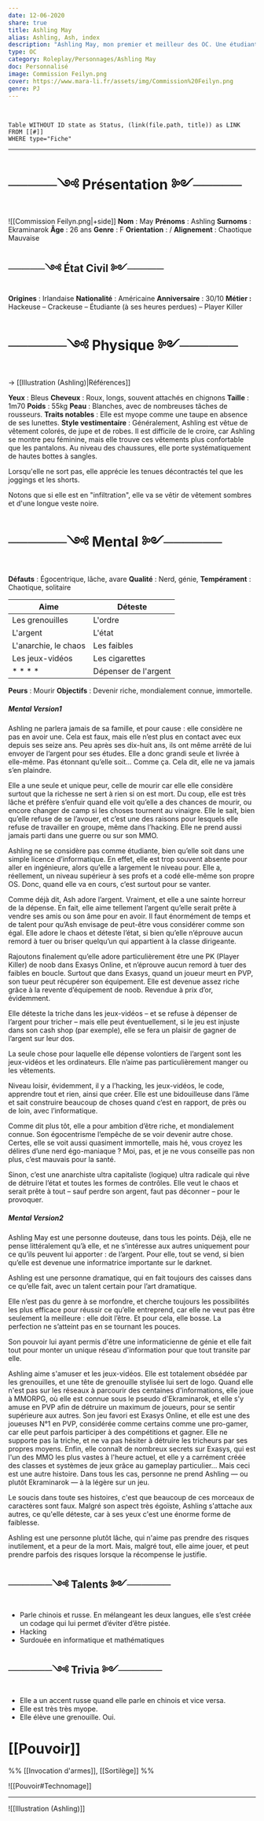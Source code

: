 ```yaml
---
date: 12-06-2020
share: true
title: Ashling May
alias: Ashling, Ash, index
description: "Ashling May, mon premier et meilleur des OC. Une étudiante douée d'un talent certains en informatique, fan de jeux vidéos et doté d'un énorme égo. Lâche et égoïste, ainsi que très vénale."
type: OC
category: Roleplay/Personnages/Ashling May
doc: Personnalisé
image: Commission Feilyn.png
cover: https://www.mara-li.fr/assets/img/Commission%20Feilyn.png
genre: PJ
---
```

$~$
```dataview
Table WITHOUT ID state as Status, (link(file.path, title)) as LINK 
FROM [[#]]
WHERE type="Fiche"
```

---

# ─────༺ Présentation ༻─────

![[Commission Feilyn.png|+side]]
**Nom** : May
**Prénoms** : Ashling
**Surnoms** : Ekraminarok
**Âge** : 26 ans
**Genre** : F
**Orientation** : /
**Alignement** : Chaotique Mauvaise

## ─────༺ État Civil ༻─────

**Origines** : Irlandaise
**Nationalité** : Américaine
**Anniversaire** : 30/10
**Métier :** Hackeuse – Crackeuse – Étudiante (à ses heures perdues) – Player Killer

# ──────༺ Physique ༻──────

→ [[Illustration (Ashling)|Références]]

**Yeux** : Bleus
**Cheveux** : Roux, longs, souvent attachés en chignons 
**Taille** : 1m70
**Poids** : 55kg
**Peau** : Blanches, avec de nombreuses tâches de rousseurs.
**Traits notables** : Elle est myope comme une taupe en absence de ses lunettes.
**Style vestimentaire** : Généralement, Ashling est vêtue de vêtement colorés, de jupe et de robes. Il est difficile de le croire, car Ashling se montre peu féminine, mais elle trouve ces vêtements plus confortable que les pantalons.
Au niveau des chaussures, elle porte systématiquement de hautes bottes à sangles.

Lorsqu'elle ne sort pas, elle apprécie les tenues décontractés tel que les joggings et les shorts.

Notons que si elle est en "infiltration", elle va se vêtir de vêtement sombres et d'une longue veste noire. 

# ──────༺ Mental ༻──────

**Défauts** : Égocentrique, lâche, avare
**Qualité** : Nerd, génie, 
**Tempérament** : Chaotique, solitaire

| Aime                 | Déteste              |
| -------------------- | -------------------- |
| Les grenouilles      | L'ordre              |
| L'argent             | L'état               |
| L'anarchie, le chaos | Les faibles          |
| Les jeux-vidéos      | Les cigarettes       |
| * * * *              | Dépenser de l'argent |

**Peurs** : Mourir
**Objectifs** : Devenir riche, mondialement connue, immortelle. 

##### Mental Version1

Ashling ne parlera jamais de sa famille, et pour cause : elle considère ne pas en avoir une. Cela est faux, mais elle n’est plus en contact avec eux depuis ses seize ans. Peu après ses dix-huit ans, ils ont même arrêté de lui envoyer de l’argent pour ses études. Elle a donc grandi seule et livrée à elle-même. Pas étonnant qu’elle soit… Comme ça. Cela dit, elle ne va jamais s’en plaindre.

Elle a une seule et unique peur, celle de mourir car elle elle considère surtout que la richesse ne sert à rien si on est mort. Du coup, elle est très lâche et préfère s’enfuir quand elle voit qu’elle a des chances de mourir, ou encore changer de camp si les choses tournent au vinaigre. Elle le sait, bien qu’elle refuse de se l’avouer, et c’est une des raisons pour lesquels elle refuse de travailler en groupe, même dans l’hacking. Elle ne prend aussi jamais parti dans une guerre ou sur son MMO.

Ashling ne se considère pas comme étudiante, bien qu’elle soit dans une simple licence d’informatique. En effet, elle est trop souvent absente pour aller en ingénieure, alors qu’elle a largement le niveau pour. Elle a, réellement, un niveau supérieur à ses profs et a codé elle-même son propre OS. Donc, quand elle va en cours, c’est surtout pour se vanter.

Comme déjà dit, Ash adore l’argent. Vraiment, et elle a une sainte horreur de la dépense. En fait, elle aime tellement l’argent qu’elle serait prête à vendre ses amis ou son âme pour en avoir.  Il faut énormément de temps et de talent pour qu’Ash envisage de peut-être vous considérer comme son égal. Elle adore le chaos et déteste l’état, si bien qu’elle n’éprouve aucun remord à tuer ou briser quelqu’un qui appartient à la classe dirigeante.

Rajoutons finalement qu’elle adore particulièrement être une PK (Player Killer) de noob dans Exasys Online, et n’éprouve aucun remord à tuer des faibles en boucle. Surtout que dans Exasys, quand un joueur meurt en PVP, son tueur peut récupérer son équipement. Elle est devenue assez riche grâce à la revente d’équipement de noob. Revendue à prix d’or, évidemment.

Elle déteste la triche dans les jeux-vidéos – et se refuse à dépenser de l’argent pour tricher – mais elle peut éventuellement, si le jeu est injuste dans son cash shop (par exemple), elle se fera un plaisir de gagner de l’argent sur leur dos.

La seule chose pour laquelle elle dépense volontiers de l’argent sont les jeux-vidéos et les ordinateurs. Elle n’aime pas particulièrement manger ou les vêtements.

Niveau loisir, évidemment, il y a l’hacking, les jeux-vidéos, le code, apprendre tout et rien, ainsi que créer. Elle est une bidouilleuse dans l’âme et sait construire beaucoup de choses quand c’est en rapport, de près ou de loin, avec l’informatique.

Comme dit plus tôt, elle a pour ambition d’être riche, et mondialement connue. Son égocentrisme l’empêche de se voir devenir autre chose. Certes, elle se voit aussi quasiment immortelle, mais hé, vous croyez les délires d’une nerd égo-maniaque ? Moi, pas, et je ne vous conseille pas non plus, c’est mauvais pour la santé.

Sinon, c’est une anarchiste ultra capitaliste (logique) ultra radicale qui rêve de détruire l’état et toutes les formes de contrôles. Elle veut le chaos et serait prête à tout – sauf perdre son argent, faut pas déconner – pour le provoquer.

##### Mental Version2

Ashling May est une personne douteuse, dans tous les points. Déjà, elle ne pense littéralement qu’à elle, et ne s’intéresse aux autres uniquement pour ce qu’ils peuvent lui apporter : de l’argent. Pour elle, tout se vend, si bien qu’elle est devenue une informatrice importante sur le darknet.

Ashling est une personne dramatique, qui en fait toujours des caisses dans ce qu’elle fait, avec un talent certain pour l’art dramatique.

Elle n’est pas du genre à se morfondre, et cherche toujours les possibilités les plus efficace pour réussir ce qu’elle entreprend, car elle ne veut pas être seulement la meilleure : elle doit l’être. Et pour cela, elle bosse. La perfection ne s’atteint pas en se tournant les pouces.

Son pouvoir lui ayant permis d'être une informaticienne de génie et elle fait tout pour monter un unique réseau d'information pour que tout transite par elle.

Ashling aime s'amuser et les jeux-vidéos. Elle est totalement obsédée par les grenouilles, et une tête de grenouille stylisée lui sert de logo.
Quand elle n'est pas sur les réseaux à parcourir des centaines d'informations, elle joue à MMORPG, où elle est connue sous le pseudo d'Ekraminarok, et elle s'y amuse en PVP afin de détruire un maximum de joueurs, pour se sentir supérieure aux autres. Son jeu favori est Exasys Online, et elle est une des joueuses N°1 en PVP, considérée comme certains comme une pro-gamer, car elle peut parfois participer à des compétitions et gagner.
Elle ne supporte pas la triche, et ne va pas hésiter à détruire les tricheurs par ses propres moyens.
Enfin, elle connaît de nombreux secrets sur Exasys, qui est l'un des MMO les plus vastes à l'heure actuel, et elle y a carrément créée des classes et systèmes de jeux grâce au gameplay particulier… Mais ceci est une autre histoire.
Dans tous les cas, personne ne prend Ashling — ou plutôt Ekraminarok — à la légère sur un jeu.

Le soucis dans toute ses histoires, c'est que beaucoup de ces morceaux de caractères sont faux. Malgré son aspect très égoïste, Ashling s'attache aux autres, ce qu'elle déteste, car à ses yeux c'est une énorme forme de faiblesse.

Ashling est une personne plutôt lâche, qui n'aime pas prendre des risques inutilement, et a peur de la mort. Mais, malgré tout, elle aime jouer, et peut prendre parfois des risques lorsque la récompense le justifie.

## ──────༺ Talents ༻──────

- Parle chinois et russe. En mélangeant les deux langues, elle s’est créée un codage qui lui permet d’éviter d’être pistée.
- Hacking
- Surdouée en informatique et mathématiques

## ──────༺ Trivia ༻──────

- Elle a un accent russe quand elle parle en chinois et vice versa.
- Elle est très très myope.
- Elle élève une grenouille. Oui.

# [[Pouvoir]]

%% [[Invocation d'armes]], [[Sortilège]] %%
 
![[Pouvoir#Technomage]]

---
![[Illustration (Ashling)]]



